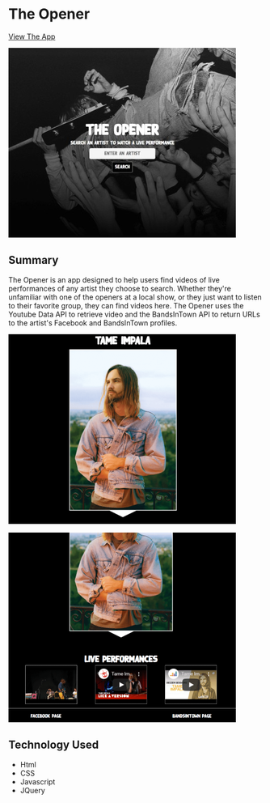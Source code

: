 # The Opener

[View The App](https://carlog1118.github.io/the-opener/)

![The Opener Landing Page](/imgs/mainbandscreen.jpg)

## Summary
The Opener is an app designed to help users find videos of live performances of any artist they choose to search. Whether they're unfamiliar with one of the openers at a local show, or they just want to listen to their favorite group, they can find videos here. The Opener uses the Youtube Data API to retrieve video and the BandsInTown API to return URLs to the artist's Facebook and BandsInTown profiles.

![Artist Image Results](/imgs/bandimgscreen.png)

![Youtube Results](/imgs/bandytscreen.png)

## Technology Used

* Html
* CSS
* Javascript
* JQuery